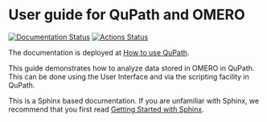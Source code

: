 # User guide for QuPath and OMERO

[![Documentation Status](https://readthedocs.org/projects/omero-guide-qupath/badge/?version=latest)](https://omero-guides.readthedocs.io/en/latest/qupath/docs/index.html)
[![Actions Status](https://github.com/ome/omero-guide-qupath/workflows/sphinx/badge.svg)](https://github.com/ome/omero-guide-qupath/actions)

The documentation is deployed at [How to use QuPath](https://omero-guides.readthedocs.io/en/latest/qupath/docs/index.html).

This guide demonstrates how to analyze data stored in OMERO in QuPath.
This can be done using the User Interface and via the scripting facility in QuPath.


This is a Sphinx based documentation. 
If you are unfamiliar with Sphinx, we recommend that you first read 
[Getting Started with Sphinx](https://docs.readthedocs.io/en/stable/intro/getting-started-with-sphinx.html).
